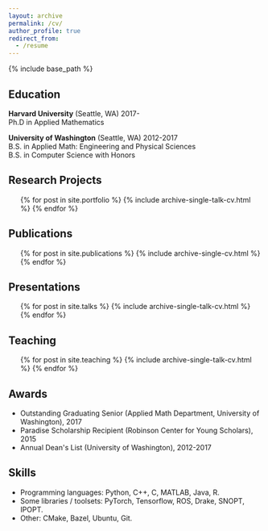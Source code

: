 ```yaml
---
layout: archive
permalink: /cv/
author_profile: true
redirect_from:
  - /resume
---
```


{% include base_path %}

Education
------
**Harvard University** (Seattle, WA)  2017-  
Ph.D in Applied Mathematics  

**University of Washington** (Seattle, WA)  2012-2017  
B.S. in Applied Math: Engineering and Physical Sciences  
B.S. in Computer Science with Honors  

Research Projects
------
<ul>{% for post in site.portfolio %}
{% include archive-single-talk-cv.html %}
{% endfor %}</ul>

Publications
------
  <ul>{% for post in site.publications %}
    {% include archive-single-cv.html %}
  {% endfor %}</ul>
  
Presentations
------
  <ul>{% for post in site.talks %}
    {% include archive-single-talk-cv.html %}
  {% endfor %}</ul>
  
Teaching
------
  <ul>{% for post in site.teaching %}
    {% include archive-single-talk-cv.html %}
  {% endfor %}</ul>
  
Awards
------
*  Outstanding Graduating Senior (Applied Math Department, University of Washington), 2017
*  Paradise Scholarship Recipient (Robinson Center for Young Scholars), 2015
*  Annual Dean's List (University of Washington), 2012-2017

Skills
------
* Programming languages: Python, C++, C, MATLAB, Java, R.
* Some libraries / toolsets: PyTorch, Tensorflow, ROS, Drake, SNOPT, IPOPT.
* Other: CMake, Bazel, Ubuntu, Git.
